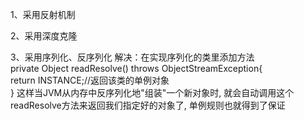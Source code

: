1、采用反射机制

2、采用深度克隆

3、采用序列化、反序列化
解决：在实现序列化的类里添加方法  
	private Object readResolve() throws ObjectStreamException{    
		return INSTANCE;//返回该类的单例对象  
	}
	这样当JVM从内存中反序列化地"组装"一个新对象时,
	就会自动调用这个 readResolve方法来返回我们指定好的对象了, 
	单例规则也就得到了保证